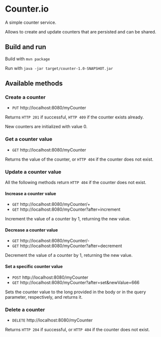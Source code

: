 # Counter.io
A simple counter service.

Allows to create and update counters that are persisted and can be shared.

## Build and run
Build with ```mvn package```

Run with ```java -jar target/counter-1.0-SNAPSHOT.jar```

## Available methods

### Create a counter
* `PUT` http://localhost:8080/myCounter

Returns `HTTP 201` if successful, `HTTP 409` if the counter exists already.

New counters are initialized with value 0.

### Get a counter value
* `GET` http://localhost:8080/myCounter

Returns the value of the counter, or `HTTP 404` if the counter does not exist.

### Update a counter value
All the following methods return `HTTP 404` if the counter does not exist.

#### Increase a counter value
* `GET` http://localhost:8080/myCounter/+
* `GET` http://localhost:8080/myCounter?after=increment

Increment the value of a counter by 1, returning the new value.

#### Decrease a counter value
* `GET` http://localhost:8080/myCounter/-
* `GET` http://localhost:8080/myCounter?after=decrement

Decrement the value of a counter by 1, returning the new value.

#### Set a specific counter value
* `POST` http://localhost:8080/myCounter
* `GET` http://localhost:8080/myCounter?after=set&newValue=666

Sets the counter value to the long provided in the body or in the query parameter, respectively, and returns it. 

### Delete a counter
* `DELETE` http://localhost:8080/myCounter

Returns `HTTP 204` if successful, or `HTTP 404` if the counter does not exist.
